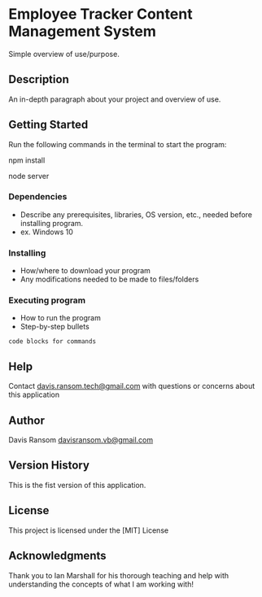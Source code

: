 # Employee Tracker Content Management System

Simple overview of use/purpose.

## Description

An in-depth paragraph about your project and overview of use.

## Getting Started
Run the following commands in the terminal to start the program:

npm install

node server

### Dependencies

* Describe any prerequisites, libraries, OS version, etc., needed before installing program.
* ex. Windows 10

### Installing

* How/where to download your program
* Any modifications needed to be made to files/folders

### Executing program

* How to run the program
* Step-by-step bullets
```
code blocks for commands
```

## Help

Contact davis.ransom.tech@gmail.com with questions or concerns about this application

## Author

Davis Ransom 
[davisransom.vb@gmail.com](https://github.com/DavisRansom)

## Version History
This is the fist version of this application.

## License

This project is licensed under the [MIT] License

## Acknowledgments

Thank you to Ian Marshall for his thorough teaching and help with understanding the concepts of what I am working with!